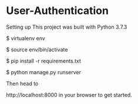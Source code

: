 # User-Authentication

Setting up
This project was built with Python 3.7.3

$ virtualenv env

$ source env/bin/activate

$ pip install -r requirements.txt

$ python manage.py runserver

Then head to

http://localhost:8000 in your browser to get started.
